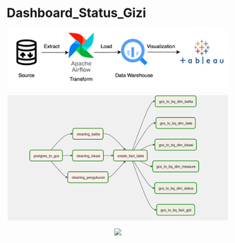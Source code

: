 # Dashboard_Status_Gizi
<p align="center"><img src="https://github.com/fakhriyalfians/Dashboard_Status_Gizi/blob/main/images/arc.png" width="500px"></p>

<p align="center"><img src="https://github.com/fakhriyalfians/Dashboard_Status_Gizi/blob/main/images/dags.png" width="500px"></p>

<p align="center"><img src="\https://github.com/fakhriyalfians/Dashboard_Status_Gizi/blob/main/images/dashboard.png" width="500px"></p>
